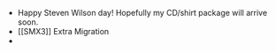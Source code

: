 - Happy Steven Wilson day! Hopefully my CD/shirt package will arrive soon.
- [[SMX3]] Extra Migration
-